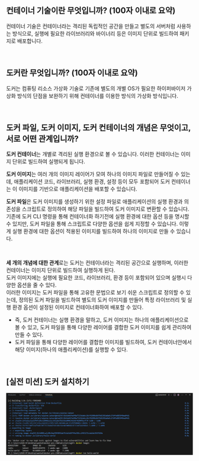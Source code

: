## 컨테이너 기술이란 무엇입니까? (100자 이내로 요약)

컨테이너 기술은 컨테이너라는 격리된 독립적인 공간을 만들고 별도의 서버처럼 사용하는 방식으로, 실행에 필요한 라이브러리와 바이너리 등은 이미지 단위로 빌드하여 패키지로 배포합니다.  

<br/>

## 도커란 무엇입니까? (100자 이내로 요약)

도커는 컴퓨팅 리소스 가상화 기술로 기존에 별도의 개별 OS가 필요한 하이퍼바이저 가상화 방식의 단점을 보완하기 위해 컨테이너를 이용한 방식의 가상화 방식입니다.  

<br/>

## 도커 파일, 도커 이미지, 도커 컨테이너의 개념은 무엇이고, 서로 어떤 관계입니까?

**도커 컨테이너**는 개별로 격리된 실행 환경으로 볼 수 있습니다. 이러한 컨테이너는 이미지 단위로 빌드하여 실행되게 됩니다.  

**도커 이미지**는 여러 개의 이미지 레이어가 모여 하나의 이미지 파일로 만들어질 수 있는데, 애플리케이션 코드, 라이브러리, 실행 환경, 설정 등이 모두 포함되어 도커 컨테이너는 이 이미지를 기반으로 애플리케이션을 배포할 수 있습니다.  

**도커 파일**은 도커 이미지를 생성하기 위한 설정 파일로 애플리케이션의 실행 환경과 의존성을 스크립트로 정의하여 해당 파일을 빌드하여 도커 이미지로 변환할 수 있습니다. 기존에 도커 CLI 명령을 통해 컨테이너화 하기전에 실행 환경에 대한 옵션 등을 명시할 수 있지만, 도커 파일을 통해 스크립트로 다양한 옵션을 쉽게 지정할 수 있습니다. 이렇게 실행 환경에 대한 옵션이 적용된 이미지를 빌드하여 하나의 이미지로 만들 수 있습니다.  

<br/>

**세 개의 개념에 대한 관계**로는 도커는 컨테이너라는 격리된 공간으로 실행하며, 이러한 컨테이너는 이미지 단위로 빌드하여 실행하게 된다.  
도커 이미지에는 실행에 필요한 코드, 라이브러리, 환경 등이 포함되어 있으며 실행시 다양한 옵션을 줄 수 있다.  
이러한 이미지는 도커 파일을 통해 고유한 문법으로 보기 쉬운 스크립트로 정의할 수 있는데, 정의된 도커 파일을 빌드하여 별도의 도커 이미지를 만들어 특정 라이브러리 및 실행 환경 옵션이 설정된 이미지로 컨테이너화하여 배포할 수 있다.  
 - 즉, 도커 컨테이너는 실행 환경을 말하고, 도커 이미지는 하나의 애플리케이션으로 볼 수 있고, 도커 파일을 통해 다양한 레이어를 결합한 도커 이미지를 쉽게 관리하여 만들 수 있다.
 - 도커 파일을 통해 다양한 레이어를 결합한 이미지를 빌드하여, 도커 컨테이너안에서 해당 이미지(하나의 애플리케이션)를 실행할 수 있다.

<br/>

## [실전 미션] 도커 설치하기

<p align="center">
    <img src="./hello-world.PNG" title="Hello World 실행 화면"/>
</p>
